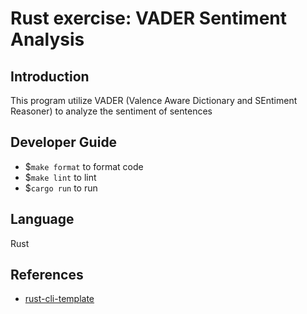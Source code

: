 # Rust exercise: VADER Sentiment Analysis

## Introduction  
This program utilize VADER (Valence Aware Dictionary and SEntiment Reasoner)  to analyze the sentiment of sentences



## Developer Guide
 * $`make format` to format code  
 * $`make lint` to lint  
 * $`cargo run` to run 
 
## Language
Rust

## References

* [rust-cli-template](https://github.com/kbknapp/rust-cli-template)
